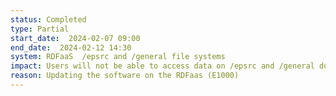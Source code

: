 ```yaml
---
status: Completed
type: Partial
start_date:  2024-02-07 09:00
end_date:  2024-02-12 14:30
system: RDFaaS  /epsrc and /general file systems 
impact: Users will not be able to access data on /epsrc and /general during this maintenance
reason: Updating the software on the RDFaas (E1000) 
---
```

